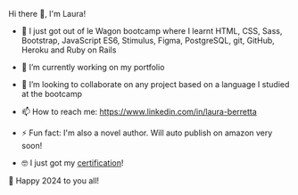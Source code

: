 Hi there 👋, I'm Laura!

- 🌱 I just got out of le Wagon bootcamp where I learnt HTML, CSS, Sass, Bootstrap, JavaScript ES6, Stimulus, Figma, PostgreSQL, git, GitHub, Heroku and Ruby on Rails

- 🔭 I’m currently working on my portfolio
  
- 👯 I’m looking to collaborate on any project based on a language I studied at the bootcamp

- 📫 How to reach me: https://www.linkedin.com/in/laura-berretta
  
- ⚡ Fun fact: I'm also a novel author. Will auto publish on amazon very soon!

- 🤓 I just got my <a href="https://www.francecompetences.fr/recherche/rncp/35653/">certification</a>! 

🥳 Happy 2024 to you all!
